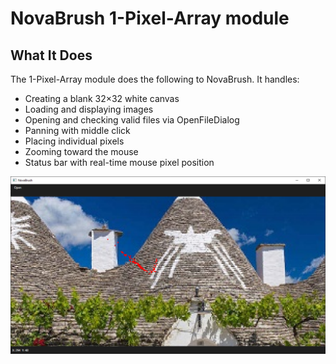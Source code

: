 # NovaBrush 1-Pixel-Array module
## What It Does
The 1-Pixel-Array module does the following to NovaBrush. 
It handles:
- Creating a blank 32×32 white canvas
- Loading and displaying images
- Opening and checking valid files via OpenFileDialog
- Panning with middle click
- Placing individual pixels
- Zooming toward the mouse
- Status bar with real-time mouse pixel position

<img src="https://github.com/eduardodias2002/eduardodias2002.github.io/raw/refs/heads/main/img/scrnsh1.webp">
